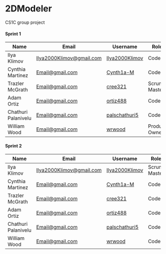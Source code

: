 # 2DModeler
CS1C group project


#### Sprint 1
|Name|Email|Username|Role|
|----|-----|--------|----|
|Ilya Klimov|Ilya2000Klimov@gmail.com|[Ilya2000Klimov](https://github.com/Ilya2000Klimov)|Coder|
|Cynthia Martinez|Email@gmail.com|[Cynth1a-M](https://github.com/Cynth1a-M)|Coder|
|Trazler McGrath|Email@gmail.com|[cree321](https://github.com/cree321)|Scrum Master|
|Adam Ortiz|Email@gmail.com|[ortiz488](https://github.com/ortiz488)|Coder|
|Chathuri Palanivelu|Email@gmail.com|[palschathuri5](https://github.com/palschathuri5)|Coder|
|William Wood|Email@gmail.com|[wrwood](https://github.com/wrwood)|Product Owner|

#### Sprint 2
|Name|Email|Username|Role|
|----|-----|--------|----|
|Ilya Klimov|Ilya2000Klimov@gmail.com|[Ilya2000Klimov](https://github.com/Ilya2000Klimov)|Scrum Master|
|Cynthia Martinez|Email@gmail.com|[Cynth1a-M](https://github.com/Cynth1a-M)|Coder|
|Trazler McGrath|Email@gmail.com|[cree321](https://github.com/cree321)|Coder|
|Adam Ortiz|Email@gmail.com|[ortiz488](https://github.com/ortiz488)|Coder|
|Chathuri Palanivelu|Email@gmail.com|[palschathuri5](https://github.com/palschathuri5)|Coder|
|William Wood|Email@gmail.com|[wrwood](https://github.com/wrwood)|Coder|
